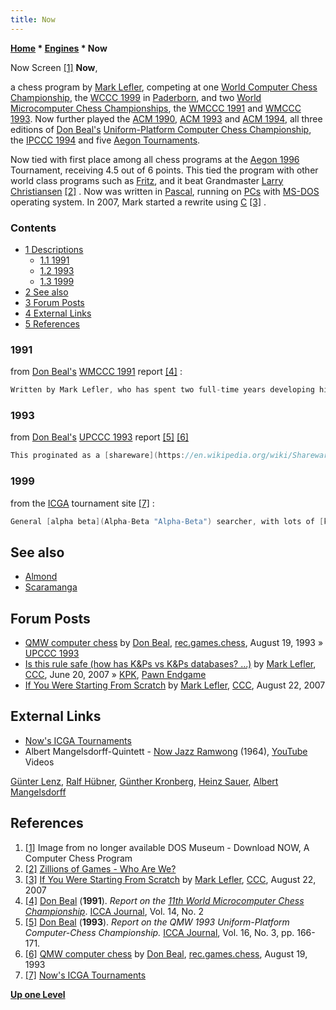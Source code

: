 ```yaml
---
title: Now
---
```

**[Home](Home "Home") \* [Engines](Engines "Engines") \* Now**



 [](File:NowScreenshot.jpg) Now Screen <a id="cite-note-1" href="#cite-ref-1">[1]</a> 
**Now**,  

a chess program by [Mark Lefler](Mark_Lefler "Mark Lefler"), competing at one [World Computer Chess Championship](World_Computer_Chess_Championship "World Computer Chess Championship"), the [WCCC 1999](WCCC_1999 "WCCC 1999") in [Paderborn](https://en.wikipedia.org/wiki/Paderborn), and two [World Microcomputer Chess Championships](World_Microcomputer_Chess_Championship "World Microcomputer Chess Championship"), the [WMCCC 1991](WMCCC_1991 "WMCCC 1991") and [WMCCC 1993](WMCCC_1993 "WMCCC 1993"). Now further played the [ACM 1990](ACM_1990 "ACM 1990"), [ACM 1993](ACM_1993 "ACM 1993") and [ACM 1994](ACM_1994 "ACM 1994"), all three editions of [Don Beal's](Don_Beal "Don Beal") [Uniform-Platform Computer Chess Championship](Uniform-Platform_Computer_Chess_Championship "Uniform-Platform Computer Chess Championship"), the [IPCCC 1994](IPCCC_1994 "IPCCC 1994") and five [Aegon Tournaments](Aegon_Tournaments "Aegon Tournaments").


Now tied with first place among all chess programs at the [Aegon 1996](Aegon_1996 "Aegon 1996") Tournament, receiving 4.5 out of 6 points. This tied the program with other world class programs such as [Fritz](Fritz "Fritz"), and it beat Grandmaster [Larry Christiansen](https://en.wikipedia.org/wiki/Larry_Christiansen) <a id="cite-note-2" href="#cite-ref-2">[2]</a> . Now was written in [Pascal](Pascal "Pascal"), running on [PCs](IBM_PC "IBM PC") with [MS-DOS](MS-DOS "MS-DOS") operating system. In 2007, Mark started a rewrite using [C](C "C") <a id="cite-note-3" href="#cite-ref-3">[3]</a> . 



### Contents


* [1 Descriptions](#descriptions)
	+ [1.1 1991](#1991)
	+ [1.2 1993](#1993)
	+ [1.3 1999](#1999)
* [2 See also](#see-also)
* [3 Forum Posts](#forum-posts)
* [4 External Links](#external-links)
* [5 References](#references)






### 1991


from [Don Beal's](Don_Beal "Don Beal") [WMCCC 1991](WMCCC_1991 "WMCCC 1991") report <a id="cite-note-4" href="#cite-ref-4">[4]</a> :




```C++
Written by Mark Lefler, who has spent two full-time years developing his program, and competed in [last year's ACM tournament](ACM_1990 "ACM 1990"). The [evaluation](Evaluation "Evaluation") is mostly [piece values](Point_Value "Point Value"), with positional scores sometimes worth up to two Panws. [Search](Search "Search") techniques used include [iterative deepening](Iterative_Deepening "Iterative Deepening"), with [check extensions](Check_Extensions "Check Extensions"), no singular extensions, and [hung-piece](Hanging_Piece "Hanging Piece") extensions at depth zero. 

```

### 1993


from [Don Beal's](Don_Beal "Don Beal") [UPCCC 1993](UPCCC_1993 "UPCCC 1993") report <a id="cite-note-5" href="#cite-ref-5">[5]</a> <a id="cite-note-6" href="#cite-ref-6">[6]</a>




```C++
This proginated as a [shareware](https://en.wikipedia.org/wiki/Shareware) program by Mark Lefler, possibly going to be re-released with the latest version. The program scored equally with [GNU](GNU_Chess "GNU Chess") in the ["uniform platform" tournament last year](UPCCC_1993 "UPCCC 1993"). NOW has specialized knowledge about some Pawn and Bishop endgames. Its [search](Search "Search") mechanism includes [extensions](Extensions "Extensions") for certain [tactical](Tactics "Tactics") threats, and is [selective](Selectivity "Selectivity") in its last 3 [plies](Ply "Ply"). 

```

### 1999


from the [ICGA](ICGA "ICGA") tournament site <a id="cite-note-7" href="#cite-ref-7">[7]</a> :




```C++
General [alpha beta](Alpha-Beta "Alpha-Beta") searcher, with lots of [knowledge](Knowledge "Knowledge"). Has done well against humans, as evidenced by the [Aegon matches](Aegon_Tournaments "Aegon Tournaments"). 

```

## See also


* [Almond](Almond "Almond")
* [Scaramanga‎](Scaramanga "Scaramanga")


## Forum Posts


* [QMW computer chess](http://groups.google.com/group/rec.games.chess/browse_frm/thread/51267e26536fa912) by [Don Beal](Don_Beal "Don Beal"), [rec.games.chess](Computer_Chess_Forums "Computer Chess Forums"), August 19, 1993 » [UPCCC 1993](UPCCC_1993 "UPCCC 1993")
* [Is this rule safe (how has K&Ps vs K&Ps databases? ...)](http://www.talkchess.com/forum/viewtopic.php?t=14578) by [Mark Lefler](Mark_Lefler "Mark Lefler"), [CCC](CCC "CCC"), June 20, 2007 » [KPK](KPK "KPK"), [Pawn Endgame](Pawn_Endgame "Pawn Endgame")
* [If You Were Starting From Scratch](http://www.talkchess.com/forum/viewtopic.php?t=15960) by [Mark Lefler](Mark_Lefler "Mark Lefler"), [CCC](Computer_Chess_Forums "Computer Chess Forums"), August 22, 2007


## External Links


* [Now's ICGA Tournaments](https://www.game-ai-forum.org/icga-tournaments/program.php?id=94)
* Albert Mangelsdorff-Quintett - [Now Jazz Ramwong](https://de.wikipedia.org/wiki/Now_Jazz_Ramwong) (1964), [YouTube](https://en.wikipedia.org/wiki/YouTube) Videos


 [Günter Lenz](https://en.wikipedia.org/wiki/G%C3%BCnter_Lenz), [Ralf Hübner](http://de.wikipedia.org/wiki/Ralf_H%C3%BCbner_%28Musiker%29), [Günther Kronberg](http://de.wikipedia.org/wiki/G%C3%BCnter_Kronberg), [Heinz Sauer](http://de.wikipedia.org/wiki/Heinz_Sauer), [Albert Mangelsdorff](Category:Albert_Mangelsdorff "Category:Albert Mangelsdorff")
 
## References


1. <a id="cite-ref-1" href="#cite-note-1">[1]</a> Image from no longer available DOS Museum - Download NOW, A Computer Chess Program
2. <a id="cite-ref-2" href="#cite-note-2">[2]</a> [Zillions of Games - Who Are We?](http://www.zillions-of-games.com/whoarewe.html)
3. <a id="cite-ref-3" href="#cite-note-3">[3]</a> [If You Were Starting From Scratch](http://www.talkchess.com/forum/viewtopic.php?t=15960) by [Mark Lefler](Mark_Lefler "Mark Lefler"), [CCC](Computer_Chess_Forums "Computer Chess Forums"), August 22, 2007
4. <a id="cite-ref-4" href="#cite-note-4">[4]</a> [Don Beal](Don_Beal "Don Beal") (**1991**). *Report on the [11th World Microcomputer Chess Championship](WMCCC_1991 "WMCCC 1991")*. [ICCA Journal](ICGA_Journal "ICGA Journal"), Vol. 14, No. 2
5. <a id="cite-ref-5" href="#cite-note-5">[5]</a> [Don Beal](Don_Beal "Don Beal") (**1993**). *Report on the QMW 1993 Uniform-Platform Computer-Chess Championship.* [ICCA Journal](ICGA_Journal "ICGA Journal"), Vol. 16, No. 3, pp. 166-171.
6. <a id="cite-ref-6" href="#cite-note-6">[6]</a> [QMW computer chess](http://groups.google.com/group/rec.games.chess/browse_frm/thread/51267e26536fa912) by [Don Beal](Don_Beal "Don Beal"), [rec.games.chess](Computer_Chess_Forums "Computer Chess Forums"), August 19, 1993
7. <a id="cite-ref-7" href="#cite-note-7">[7]</a> [Now's ICGA Tournaments](https://www.game-ai-forum.org/icga-tournaments/program.php?id=94)

**[Up one Level](Engines "Engines")**







 
